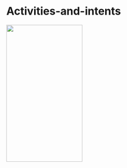 # Activities-and-intents

<img src = "https://user-images.githubusercontent.com/47654039/113877677-a6142400-97d8-11eb-90a6-3fb6a42895ed.gif" width="200" height="360">

